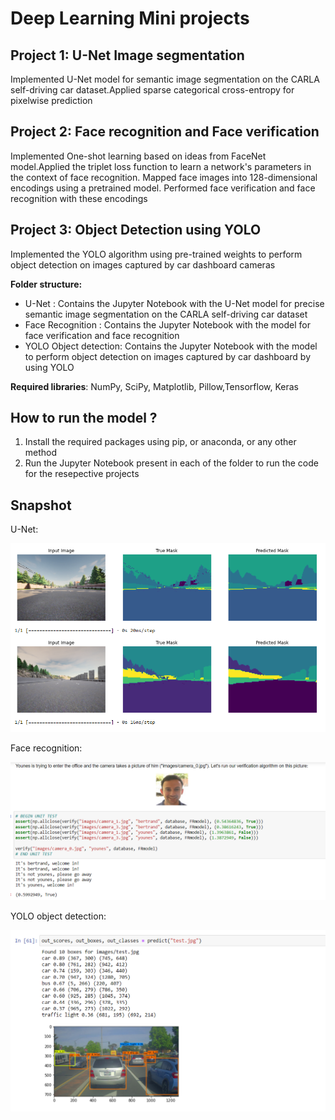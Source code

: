 # Deep Learning Mini projects

## Project 1: U-Net Image segmentation

Implemented U-Net model for semantic image segmentation on the CARLA self-driving car dataset.Applied sparse categorical cross-entropy for pixelwise prediction

## Project 2: Face recognition and Face verification

Implemented One-shot learning based on ideas from FaceNet model.Applied the triplet loss function to learn a network's parameters in the context of face recognition. Mapped face images into 128-dimensional encodings using a pretrained model. Performed face verification and face recognition with these encodings

## Project 3: Object Detection using YOLO

Implemented the YOLO algorithm using pre-trained weights to perform object detection on images captured by car dashboard cameras

**Folder structure:**

- U-Net : Contains the Jupyter Notebook with the U-Net model for precise semantic image segmentation on the CARLA self-driving car dataset
- Face Recognition : Contains the Jupyter Notebook with the model for face verification and face recognition
- YOLO Object detection: Contains the Jupyter Notebook with the model to perform object detection on images captured by car dashboard by using YOLO

**Required libraries**: NumPy, SciPy, Matplotlib, Pillow,Tensorflow, Keras

## How to run the model ?

1. Install the required packages using pip, or anaconda, or any other method
2. Run the Jupyter Notebook present in each of the folder to run the code for the resepective projects

## Snapshot

U-Net:

<img src="U_net_snapshot.png" alt="alt text" width="800"/> <br>

Face recognition:

<img src="face_recog_snapshot.png" alt="alt text" width="800"/> <br>

YOLO object detection:

<img src="yolo_snapshot.png" alt="alt text" width="800"/> <br>

